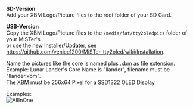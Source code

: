 **SD-Version**  
Add your XBM Logo/Picture files to the root folder of your SD Card.  
  
**USB-Version**  
Copy the XBM Logo/Picture files to the `/media/fat/tty2oledpics` folder of your MiSTer's  
or use the new Installer/Updater, see https://github.com/venice1200/MiSTer_tty2oled/wiki/Installation.
  
Name the pictures like the core is named plus .xbm as file extension.  
Example: Lunar Lander's Core Name is "llander", filename must be "llander.xbm".  
The XBM must be 256x64 Pixel for a SSD1322 OLED Display  
  
Examples:  
![AllInOne](https://github.com/venice1200/MiSTer_tty2oled/blob/main/Pictures/BMP/2021-02-09_All.png?raw=true)
